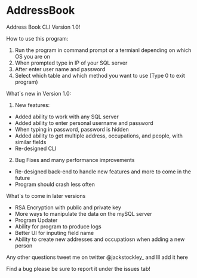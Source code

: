 # AddressBook
Address Book CLI Version 1.0!

How to use this program:
1. Run the program in command prompt or a termianl depending on which OS you are on
2. When prompted type in IP of your SQL server
3. After enter user name and password
4. Select which table and which method you want to use (Type 0 to exit program)

What`s new in Version 1.0:
1. New features:
  - Added ability to work with any SQL server
  - Added ability to enter personal username and password
  - When typing in password, password is hidden
  - Added ability to get multiple address, occupations, and people, with similar fields
  - Re-designed CLI
2. Bug Fixes and many performance improvements
  - Re-designed back-end to handle new features and more to come in the future
  - Program should crash less often
  
What`s to come in later versions
  - RSA Encryption with public and private key
  - More ways to manipulate the data on the mySQL server
  - Program Updater
  - Ability for program to produce logs
  - Better UI for inputing field name
  - Ability to create new addresses and occupatiosn when adding a new person

Any other questions tweet me on twitter @jackstockley_ and Ill add it here

Find a bug please be sure to report it under the issues tab!
